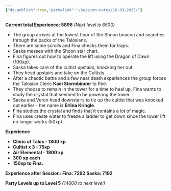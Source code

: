 ```yaml
---
{"dg-publish":true,"permalink":"/session-notes/16-03-2025/"}
---
```


**Current total Experience: 5896** *(Next level is 6500)*

- The group arrives at the lowest floor of the Shoon beacon and searches through the packs of the Talosians.
- There are some scrolls and Fina checks them for traps.
- Saska messes with the Shoon star chart.
- Fina figures out how to operate the lift using the Dragon of Dawn (100xp).
- Saska takes care of the cultist upstairs, knocking her out.
- They head upstairs and take on the Cultists.
- After a chaotic battle and a few near death experiences the group forces the Talosian Cleric **Kael Stormbinder** to flee.
- They choose to remain in the tower for a time to heal up,  Fina wants to study the crystal that seemed to be powering the tower.
- Saska and Veren head downstairs to tie up the cultist that was knocked out earlier - her name is **Erlina Kringle**.
- Fina studies the crystal and finds that it contains a *lot* of magic.
- Fina uses create water to freeze a ladder to get down since the tower lift no longer works (50xp).

**Experience**
- **Cleric of Talos - 1800 xp**
- **Cultist x 3 - 75xp**
- **Air Elemental - 1800 xp**
- **300 xp each**
- **150xp to Fina.**

**Experience after Session:**
**Fina: 7292** 
**Saska: 7192**

**Party Levels up to Level 5** *(14000 to next level)*

